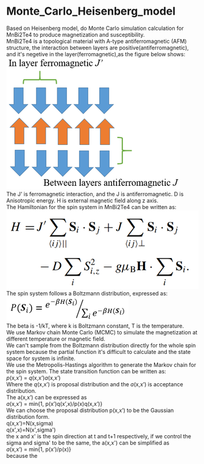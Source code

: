 # Monte_Carlo_Heisenberg_model
Based on Heisenberg model, do Monte Carlo simulation calculation for MnBi2Te4 to produce magnetization and susceptibility.  
MnBi2Te4 is a topological material with A-type antiferromagnetic (AFM) structure, the interaction between layers are positive(antiferromagnetic), and it's negetive in the layer(ferromagnetic),as the figure below shows: 
![image](https://github.com/HKXie/Monte_Carlo_Heisenberg_model/blob/master/images/Magnetic%20structure_1.png)  
The J' is ferromagnetic interaction, and the J is antiferromagnetic. D is Anisotropic energy. H is external magnetic field along z axis.  
The Hamiltonian for the spin system in MnBi2Te4 can be written as:  
![image](https://github.com/HKXie/Monte_Carlo_Heisenberg_model/blob/master/images/Heisenberg_model.png)  
The spin system follows a Boltzmann distribution, expressed as:  
![image](https://github.com/HKXie/Monte_Carlo_Heisenberg_model/blob/master/images/Boltzmann%20distribution.png)  
The beta is -1/kT, where k is Boltzmann constant, T is the temperature.  
We use Markov chain Monte Carlo (MCMC) to simulate the magnetization at different temperature or magnetic field.  
We can't sample from the Boltzmann distribution directly for the whole spin system because the partial function it's difficult to calculate and the state space for system is infinite.  
We use the Metropolis-Hastings algorithm to generate the Markov chain for the spin system. The state transition function can be written as:  
*p*(x,x’) = *q*(x,x’)*a*(x,x’)  
Where the *q*(x,x’) is proposal distribution and the *a*(x,x’) is acceptance distribution.  
The a(x,x’) can be expressed as  
*a*(x,x’) = min{1, p(x’)q(x’,x)/p(x)q(x,x’)}  
We can choose the proposal distribution p(x,x’) to be the Gaussian distribution form.  
q(x,x’)=N(x,sigma)  
q(x',x)=N(x',sigma')  
the x and x' is the spin direction at t and t+1 respectively, if we control the sigma and sigma' to be the same, the a(x,x') can be simplified as  
*a*(x,x’) = min{1, p(x’)/p(x)}  
because the

